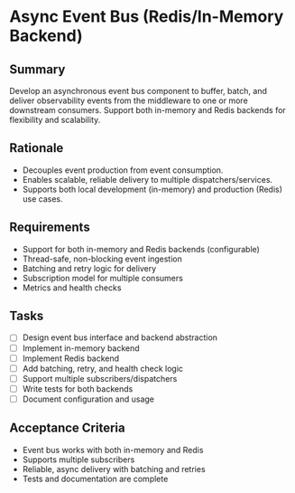 # Async Event Bus (Redis/In-Memory Backend)

## Summary
Develop an asynchronous event bus component to buffer, batch, and deliver observability events from the middleware to one or more downstream consumers. Support both in-memory and Redis backends for flexibility and scalability.

## Rationale
- Decouples event production from event consumption.
- Enables scalable, reliable delivery to multiple dispatchers/services.
- Supports both local development (in-memory) and production (Redis) use cases.

## Requirements
- Support for both in-memory and Redis backends (configurable)
- Thread-safe, non-blocking event ingestion
- Batching and retry logic for delivery
- Subscription model for multiple consumers
- Metrics and health checks

## Tasks
- [ ] Design event bus interface and backend abstraction
- [ ] Implement in-memory backend
- [ ] Implement Redis backend
- [ ] Add batching, retry, and health check logic
- [ ] Support multiple subscribers/dispatchers
- [ ] Write tests for both backends
- [ ] Document configuration and usage

## Acceptance Criteria
- Event bus works with both in-memory and Redis
- Supports multiple subscribers
- Reliable, async delivery with batching and retries
- Tests and documentation are complete 